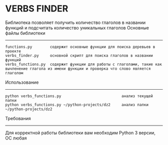 VERBS FINDER
===============
Библиотека позволяет получить количество глаголов в названии функций и подсчитать
количество уникальных глаголов
Основные файлы библиотеки
_________________________
    functions.py        содержит основные функции для поиска деревьев в проекте
    verbs_finder.py     основной скрипт для поиска глаголов в названии функций
    verbs_functions.py  содержит функции для работы с глаголами, такие как вычленение глагола из имени функции и проверка что слово является глаголом
Использование
__________________________
    python verbs_functions.py                           анализ текущей папки
    python verbs_functions.py ~/python-projects/dz2     анализ папки ~/python-projects/dz2
Требования
_____________
Для корректной работы библиотеки вам необходим Python 3 версии, ОС любая


